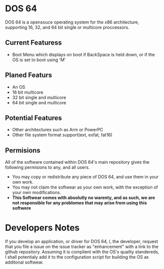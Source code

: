 # DOS 64
DOS 64 is a opensouce operating system for the x86 architecture, supporting 16, 32, and 64 bit single or multicore proccessors.
## Current Featuress
* Boot Menu which displays on boot if BackSpace is held down, or if the OS is set to boot using 'M'
## Planed Featurs
* An OS
* 16 bit multicore  
* 32 bit single and multicore  
* 64 bit single and multicore
## Potential Features
* Other architectures such as Arm or PowerPC
* Other file system format support(ext, exfat, fat16)
## Permisions
All of the software contained within DOS 64's main repository gives the following permisions to any, and all users.
* You may copy or redistribute any piece of DOS 64, and use them in your own work.
* You may not claim the softwear as your own work, with the exception of your own modifications.
* **This Softwear comes with absolutly no warenty, and as such, we are not responsible for any problomes that may arise from using this softwere**
# Developers Notes
If you develop an application, or driver for DOS 64, I, the developer, request that you file a issue on the issue tracker as "enhancement" with a link to the github repository. Assuming it is complient with the OS's quailty standereds, I shall potentialy add it to the configuration script for building the OS as additonal softwear.